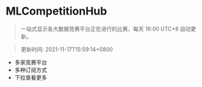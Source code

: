 # MLCompetitionHub

> 一站式显示各大数据竞赛平台正在进行的比赛，每天 16:00 UTC+8 自动更新。
  
> 更新时间: 2021-11-17T15:59:14+0800 

* 多家竞赛平台
* 多种订阅方式
* 下拉查看更多